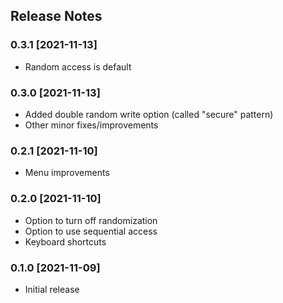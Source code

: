 ## Release Notes ##

### 0.3.1 [2021-11-13] ###

* Random access is default

### 0.3.0 [2021-11-13] ###

* Added double random write option (called "secure" pattern)
* Other minor fixes/improvements

### 0.2.1 [2021-11-10] ###

* Menu improvements

### 0.2.0 [2021-11-10] ###

* Option to turn off randomization
* Option to use sequential access
* Keyboard shortcuts

### 0.1.0 [2021-11-09] ###

* Initial release
